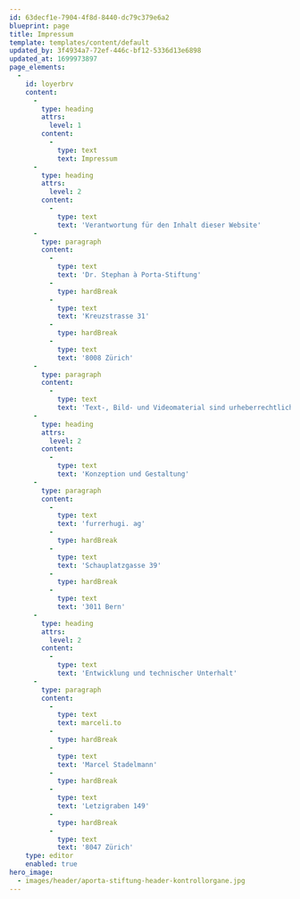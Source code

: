 ```yaml
---
id: 63decf1e-7904-4f8d-8440-dc79c379e6a2
blueprint: page
title: Impressum
template: templates/content/default
updated_by: 3f4934a7-72ef-446c-bf12-5336d13e6898
updated_at: 1699973897
page_elements:
  -
    id: loyerbrv
    content:
      -
        type: heading
        attrs:
          level: 1
        content:
          -
            type: text
            text: Impressum
      -
        type: heading
        attrs:
          level: 2
        content:
          -
            type: text
            text: 'Verantwortung für den Inhalt dieser Website'
      -
        type: paragraph
        content:
          -
            type: text
            text: 'Dr. Stephan à Porta-Stiftung'
          -
            type: hardBreak
          -
            type: text
            text: 'Kreuzstrasse 31'
          -
            type: hardBreak
          -
            type: text
            text: '8008 Zürich'
      -
        type: paragraph
        content:
          -
            type: text
            text: 'Text-, Bild- und Videomaterial sind urheberrechtlich geschützt und dürfen ohne ausdrückliche Genehmigung der Dr. Stephan à Porta-Stiftung nicht verwendet werden.'
      -
        type: heading
        attrs:
          level: 2
        content:
          -
            type: text
            text: 'Konzeption und Gestaltung'
      -
        type: paragraph
        content:
          -
            type: text
            text: 'furrerhugi. ag'
          -
            type: hardBreak
          -
            type: text
            text: 'Schauplatzgasse 39'
          -
            type: hardBreak
          -
            type: text
            text: '3011 Bern'
      -
        type: heading
        attrs:
          level: 2
        content:
          -
            type: text
            text: 'Entwicklung und technischer Unterhalt'
      -
        type: paragraph
        content:
          -
            type: text
            text: marceli.to
          -
            type: hardBreak
          -
            type: text
            text: 'Marcel Stadelmann'
          -
            type: hardBreak
          -
            type: text
            text: 'Letzigraben 149'
          -
            type: hardBreak
          -
            type: text
            text: '8047 Zürich'
    type: editor
    enabled: true
hero_image:
  - images/header/aporta-stiftung-header-kontrollorgane.jpg
---
```

